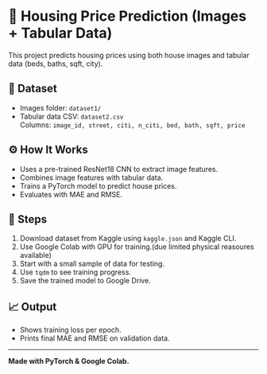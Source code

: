 # 🏡 Housing Price Prediction (Images + Tabular Data)

This project predicts housing prices using both house images and tabular data (beds, baths, sqft, city).

## 📂 Dataset

- Images folder: `dataset1/`
- Tabular data CSV: `dataset2.csv`  
  Columns: `image_id, street, citi, n_citi, bed, bath, sqft, price`

## ⚙️ How It Works

- Uses a pre-trained ResNet18 CNN to extract image features.
- Combines image features with tabular data.
- Trains a PyTorch model to predict house prices.
- Evaluates with MAE and RMSE.

## 🚀 Steps

1. Download dataset from Kaggle using `kaggle.json` and Kaggle CLI.
2. Use Google Colab with GPU for training.(due limited physical reasoures available)
3. Start with a small sample of data for testing.
4. Use `tqdm` to see training progress.
5. Save the trained model to Google Drive.

## 📈 Output

- Shows training loss per epoch.
- Prints final MAE and RMSE on validation data.

---

**Made with PyTorch & Google Colab.**
